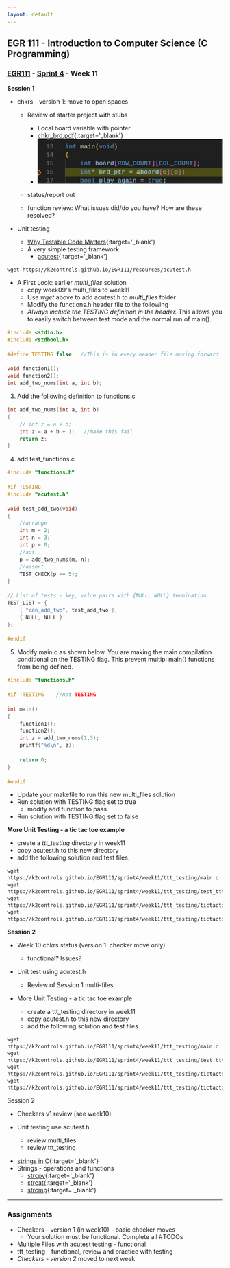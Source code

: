 ```yaml
---
layout: default
---
```


## EGR 111 - Introduction to Computer Science (C Programming)

### [EGR111](../../) - [Sprint 4](../) - Week 11

**Session 1**

- chkrs - version 1: move to open spaces
  - Review of starter project with stubs
    - Local board variable with pointer
    - [chkr_brd.pdf](../week10/chkr_brd.pdf){:target='_blank'}
    - ![alt text](../week10/chkr_board_as_local.png)
  
  - status/report out  
  - function review: What issues did/do you have? How are these resolved?

- Unit testing
  - [Why Testable Code Matters](https://www.toptal.com/qa/how-to-write-testable-code-and-why-it-matters){:target='_blank'}
  - A very simple testing framework
    - [acutest](https://github.com/mity/acutest){:target='_blank'}

```Console
wget https://k2controls.github.io/EGR111/resources/acutest.h
```  
  
  - A First Look: earlier *multi_files* solution
    - copy week09's multi_files to week11
    - Use *wget* above to add acutest.h to *multi_files* folder
    - Modify the functions.h header file to the following
    - *Always include the TESTING definition in the header.* This allows you to easily switch between test mode and the normal run of main().
  
```C
#include <stdio.h>
#include <stdbool.h>

#define TESTING false   //This is in every header file moving forward

void function1();
void function2();
int add_two_nums(int a, int b);
```

3. Add the following definition to functions.c

```C
int add_two_nums(int a, int b)
{
    // int z = a + b;
    int z = a + b + 1;   //make this fail
    return z;
}
```

4. add test_functions.c

```C
#include "functions.h"

#if TESTING
#include "acutest.h"

void test_add_two(void)
{
    //arrange
    int m = 2;
    int n = 3;
    int p = 0;
    //act
    p = add_two_nums(m, n);
    //assert
    TEST_CHECK(p == 5);
}

// List of tests - key, value pairs with {NULL, NULL} termination.
TEST_LIST = {
    { "can_add_two", test_add_two },
    { NULL, NULL }
};

#endif
```

5. Modify main.c as shown below. You are making the main compilation conditional on the TESTING flag. This prevent multipl main() functions from being defined.
   
```C
#include "functions.h"

#if !TESTING    //not TESTING

int main()
{
    function1();
    function2();
    int z = add_two_nums(1,3);
    printf("%d\n", z);

    return 0;
}

#endif 
``` 

- Update your makefile to run this new multi_files solution
- Run solution with TESTING flag set to true
  - modify add function to pass
- Run solution with TESTING flag set to false

**More Unit Testing - a tic tac toe example**
- create a *ttt_testing* directory in week11
- copy acutest.h to this new directory
- add the following solution and test files.

```
wget https://k2controls.github.io/EGR111/sprint4/week11/ttt_testing/main.c
wget https://k2controls.github.io/EGR111/sprint4/week11/ttt_testing/test_ttt.c
wget https://k2controls.github.io/EGR111/sprint4/week11/ttt_testing/tictactoe.c
wget https://k2controls.github.io/EGR111/sprint4/week11/ttt_testing/tictactoe.h

``` 


**Session 2**
- Week 10 chkrs status (version 1: checker move only)
    - functional? Issues?

- Unit test using acutest.h 
  - Review of Session 1 multi-files

- More Unit Testing - a tic tac toe example
  - create a ttt_testing directory in week11
  - copy acutest.h to this new directory
  - add the following solution and test files.

```
wget https://k2controls.github.io/EGR111/sprint4/week11/ttt_testing/main.c
wget https://k2controls.github.io/EGR111/sprint4/week11/ttt_testing/test_ttt.c
wget https://k2controls.github.io/EGR111/sprint4/week11/ttt_testing/tictactoe.c
wget https://k2controls.github.io/EGR111/sprint4/week11/ttt_testing/tictactoe.h

``` 

Session 2

- Checkers v1 review (see week10)

- Unit testing use acutest.h
  - review multi_files
  - review ttt_testing

<!-- **Checkers with Jump(version 2)**
- review main and plan
  - must jump
  - no kings
  - allows backward motion
  - no multi-jumps
  -->


- [strings in C](https://www.geeksforgeeks.org/strings-in-c/){:target='_blank'}
- Strings - operations and functions
    - [strcpy](https://www.geeksforgeeks.org/strcpy-in-c/){:target='_blank'}
    - [strcat](https://www.geeksforgeeks.org/strcat-in-c/){:target='_blank'}
    - [strcmp](https://www.geeksforgeeks.org/strcmp-in-c/){:target='_blank'}

---

### Assignments
- Checkers - version 1 (in week10) - basic checker moves
  - Your solution must be functional. Complete all #TODOs
- Multiple Files with acutest testing - functional
- ttt_testing - functional, review and practice with testing
- *Checkers - version 2* moved to next week


